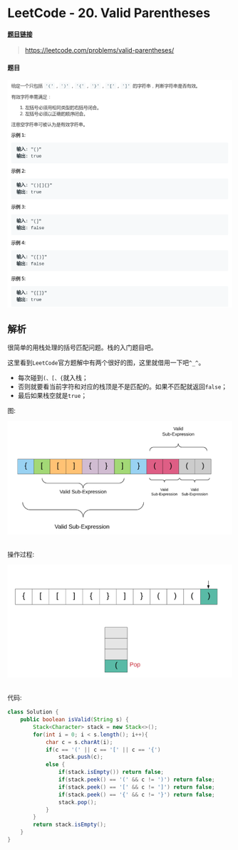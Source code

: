 # LeetCode - 20. Valid Parentheses

#### [题目链接](https://leetcode.com/problems/valid-parentheses/)

> https://leetcode.com/problems/valid-parentheses/

#### 题目

![20_t.png](images/20_t.png)

## 解析

很简单的用栈处理的括号匹配问题。栈的入门题目吧。

这里看到`LeetCode`官方题解中有两个很好的图，这里就借用一下吧`^_^`。

* 每次碰到`(、[、{`就入栈；
* 否则就要看当前字符和对应的栈顶是不是匹配的。如果不匹配就返回`false`；
* 最后如果栈空就是`true`；

图:

<div align="center"><img src="images/20_s1.png"></div><br>

操作过程:

<div align="center"><img src="images/20_s.gif"></div><br>



代码:

```java
class Solution {
    public boolean isValid(String s) {
        Stack<Character> stack = new Stack<>();
        for(int i = 0; i < s.length(); i++){
            char c = s.charAt(i);
            if(c == '(' || c == '[' || c == '{')
                stack.push(c);
            else {
                if(stack.isEmpty()) return false;
                if(stack.peek() == '(' && c != ')') return false;
                if(stack.peek() == '[' && c != ']') return false;
                if(stack.peek() == '{' && c != '}') return false;
                stack.pop();
            }
        }
        return stack.isEmpty();
    }
}
```

